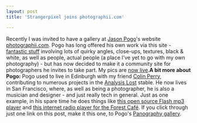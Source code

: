 ```yaml
---
layout: post
title: 'Strangerpixel joins photographii.com'

---
```


Recently I was invited to have a gallery at <a href="http://jasonpogo.org">Jason Pogo</a>'s website <a href="http://www.photographii.com">photographii.com</a>. Pogo has long offered his own work via this site - <a href="http://photographii.com/jasonpogo/">fantastic stuff</a> involving lots of quirky angles, close-ups, textures, black & white, as well as people, actual people (a place I've yet to go with my own photography) - but has now decided to make it a community site for photographers he invites to take part. My pics are <a href="http://www.photographii.com/strangerpixel/">now live</a>.<strong>A bit more about Pogo:</strong>
Pogo used to live in Edinburgh with my friend <a href="http://analysislost.com/index.php?option=com_content&task=view&id=12&Itemid=28">Colin Perry</a>, contributing to numerous projects in the <a href="http://www.analysislost.com/">Analysis Lost</a> stable. He now lives in San Francisco, where, as well as being a photographer, he is also a musician and designer - and just really tech in general. Just as one example, in his spare time he does things like <a href="http://www.internetmusicplayer.org/">this open source Flash mp3 player</a> and <a href="http://www.theforest.org.uk/index.php?option=com_content&task=view&id=178&Itemid=219">this internet radio player for the Forest Café</a>. If you click through just one link on this post, make it this one, to Pogo's <a href="http://panography.org/jasonpogo/">Panography gallery</a>.
